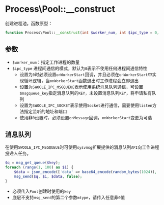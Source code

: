 # Process\Pool::__construct

创建进程池。函数原型：
```php
function Process\Pool::__construct(int $worker_num, int $ipc_type = 0, int $msgqueue_key = 0);
```

参数
----
* `$worker_num`：指定工作进程的数量
* `$ipc_type` 进程间通信的模式，默认为`0`表示不使用任何进程间通信特性
	* 设置为`0`时必须设置`onWorkerStart`回调，并且必须在`onWorkerStart`中实现循环逻辑，当`onWorkerStart`函数退出时工作进程会立即退出
	* 设置为`SWOOLE_IPC_MSGQUEUE`表示使用系统消息队列通信，可设置`$msgqueue_key`指定消息队列的`KEY`，未设置消息队列`KEY`，将申请私有队列
	* 设置为`SWOOLE_IPC_SOCKET`表示使用`Socket`进行通信，需要使用`listen`方法指定监听的地址和端口
	* 使用非`0`设置时，必须设置`onMessage`回调，`onWorkerStart`变更为可选


消息队列
------
在使用`SWOOLE_IPC_MSGQUEUE`时可使用`sysvmsg`扩展提供的消息队列`API`向工作进程投递人任务。


```php
$q = msg_get_queue($key);
foreach (range(1, 100) as $i) {
	$data = json_encode(['data' => base64_encode(random_bytes(1024)), 'id' => uniqid(), 'index' => $i,]);
	msg_send($q, $i, $data, false);
}
```

* 必须传入`Pool`创建时使用的`key`
* 底层不支持`msg_send`的第二个参数`mtype`，请传入任意非`0`值

